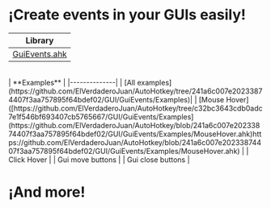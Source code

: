 # ¡Create events in your GUIs easily!


| **Library** |
|-------------|
| [GuiEvents.ahk](https://github.com/ElVerdaderoJuan/AutoHotkey/blob/241a6c007e20233874407f3aa757895f64bdef02/GUI/GuiEvents/GuiEvents.ahk)|
<br>
| **Examples** |
|--------------|
| [All examples](https://github.com/ElVerdaderoJuan/AutoHotkey/tree/241a6c007e20233874407f3aa757895f64bdef02/GUI/GuiEvents/Examples)|
| [Mouse Hover]([https://github.com/ElVerdaderoJuan/AutoHotkey/tree/c32bc3643cdb0adc7e1f546bf693407cb5765667/GUI/GuiEvents/Examples](https://github.com/ElVerdaderoJuan/AutoHotkey/blob/241a6c007e20233874407f3aa757895f64bdef02/GUI/GuiEvents/Examples/MouseHover.ahk)https://github.com/ElVerdaderoJuan/AutoHotkey/blob/241a6c007e20233874407f3aa757895f64bdef02/GUI/GuiEvents/Examples/MouseHover.ahk) |
| Click Hover |
| Gui move buttons |
| Gui close buttons |


# ¡And more!
